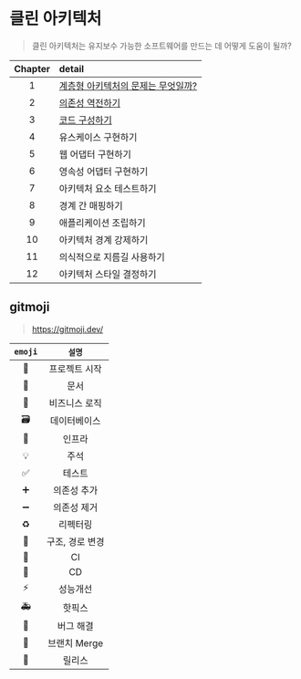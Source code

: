 # 클린 아키텍처

> 클린 아키텍처는 유지보수 가능한 소프트웨어를 만드는 데 어떻게 도움이 될까?

| Chapter |                                                                                                detail                                                                                               |
|:-------:|:----------------------------------------------------------------------------------------------------------------------------------------------------------------------------------------------------|
|    1    | [계층형 아키텍처의 문제는 무엇일까?](https://github.com/jun108059/clean-architecture/wiki/1%EC%9E%A5.-%EA%B3%84%EC%B8%B5%ED%98%95-%EC%95%84%ED%82%A4%ED%85%8D%EC%B2%98%EC%9D%98-%EB%AC%B8%EC%A0%9C) |
|    2    | [의존성 역전하기](https://github.com/jun108059/clean-architecture/wiki/2%EC%9E%A5.-%EC%9D%98%EC%A1%B4%EC%84%B1-%EC%97%AD%EC%A0%84%ED%95%98%EA%B8%B0)                                                |
|    3    | [코드 구성하기](https://github.com/jun108059/clean-architecture/wiki/3%EC%9E%A5.-%EC%BD%94%EB%93%9C-%EA%B5%AC%EC%84%B1%ED%95%98%EA%B8%B0)                                                           |
|    4    | 유스케이스 구현하기           |
|    5    | 웹 어댑터 구현하기            |
|    6    | 영속성 어댑터 구현하기        |
|    7    | 아키텍처 요소 테스트하기      |
|    8    | 경계 간 매핑하기              |
|    9    | 애플리케이션 조립하기         |
|    10   | 아키텍처 경계 강제하기        |
|    11   | 의식적으로 지름길 사용하기    |
|    12   | 아키텍처 스타일 결정하기      |

## gitmoji

> https://gitmoji.dev/

| `emoji` | `설명` |
|:-------:|:---:|
| 🎉 | 프로젝트 시작 |
| 📝 | 문서 |
| 👔 | 비즈니스 로직 |
| 🗃️ | 데이터베이스 |
| 🧱️ | 인프라 |
| 💡️ | 주석 |
| ✅ | 테스트 |
| ➕️ | 의존성 추가 |
| ➖️ | 의존성 제거 |
| ♻️ | 리펙터링 |
| 🚚 | 구조, 경로 변경 |
| 👷️ | CI |
| 🚀️️ | CD |
| ⚡️️ | 성능개선 |
| 🚑️ | 핫픽스 |
| 🐛 | 버그 해결 |
| 🔀 | 브랜치 Merge |
| 🔖 | 릴리스 |


